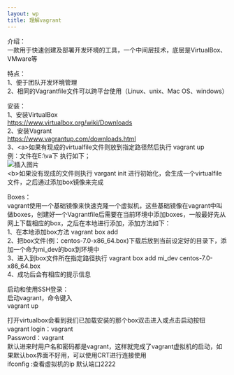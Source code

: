 ```yaml
---
layout: wp
title: 理解vagrant
---
```

介绍：<br/>
一款用于快速创建及部署开发环境的工具，一个中间层技术，底层是VirtualBox、VMware等

特点：<br/>
1、便于团队开发环境管理<br/>
2、相同的Vagrantfile文件可以跨平台使用（Linux、unix、Mac OS、windows）

安装：<br/>
1、安装VirtualBox<br/>
  https://www.virtualbox.org/wiki/Downloads <br/>
2、安装Vagrant<br/>
 https://www.vagrantup.com/downloads.html<br/>
3、<a\>如果有现成的virtualfile文件则放到指定路径然后执行 vagrant up<br/>
例：文件在E:\va下  执行如下；<br/>
![插入图片](http://i2.buimg.com/567571/1c98d42b7747b33f.jpg)<br/>
<b\>如果没有现成的文件则执行 vargant init 进行初始化，会生成一个virtualfile文件，之后通过添加box镜像来完成<br/><a>

Boxes：<br/>
vagrant使用一个基础镜像来快速克隆一个虚拟机，这些基础镜像在vagrant中叫做boxes，创建好一个Vagrantfile后需要在当前环境中添加boxes，一般最好先从网上下载相应的box，之后在本地进行添加，添加方法如下：<br/>
1、在本地添加box方法 vagrant box add <name><url><br/>
2、把box文件(例：centos-7.0-x86_64.box)下载后放到当前设定好的目录下，添加一个命为mi_dev的box到环境中<br/>
3、进入到box文件所在指定路径执行 vagrant box add mi_dev centos-7.0-x86_64.box<br/>
4、成功后会有相应的提示信息<br/>

启动和使用SSH登录：<br/>
启动vagrant，命令键入<br/>
vagrant up<br/>

打开virtualbox会看到我们已加载安装的那个box双击进入或点击启动按钮<br/>
vagrant login：vagrant <br/>
Password：vagrant<br/>
默认进来时用户名和密码都是vagrant，这样就完成了vagrant虚拟机的启动，如果默认box界面不好用，可以使用CRT进行连接使用<br/>
ifconfig :查看虚拟机的ip 默认端口2222

